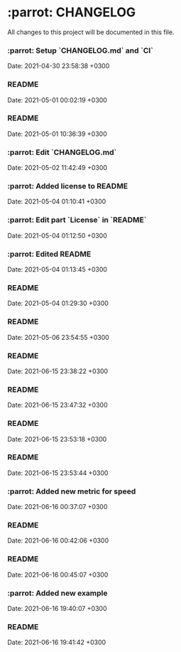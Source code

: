 <h1>:parrot: CHANGELOG</h1>
All changes to this project will be documented in this file.
<h3>:parrot: Setup `CHANGELOG.md` and `CI` </h3>Date: 2021-04-30 23:58:38 +0300
<h3>README</h3>Date: 2021-05-01 00:02:19 +0300
<h3>README</h3>Date: 2021-05-01 10:36:39 +0300
<h3>:parrot: Edit `CHANGELOG.md` </h3>Date: 2021-05-02 11:42:49 +0300
<h3>:parrot: Added license to README</h3>Date: 2021-05-04 01:10:41 +0300
<h3>:parrot: Edit part `License` in `README`</h3>Date: 2021-05-04 01:12:50 +0300
<h3>:parrot: Edited README</h3>Date: 2021-05-04 01:13:45 +0300
<h3>README</h3>Date: 2021-05-04 01:29:30 +0300
<h3>README</h3>Date: 2021-05-06 23:54:55 +0300
<h3>README</h3>Date: 2021-06-15 23:38:22 +0300
<h3>README</h3>Date: 2021-06-15 23:47:32 +0300
<h3>README</h3>Date: 2021-06-15 23:53:18 +0300
<h3>README</h3>Date: 2021-06-15 23:53:44 +0300
<h3>:parrot: Added new metric for speed </h3>Date: 2021-06-16 00:37:07 +0300
<h3>README</h3>Date: 2021-06-16 00:42:06 +0300
<h3>README</h3>Date: 2021-06-16 00:45:07 +0300
<h3>:parrot: Added new example </h3>Date: 2021-06-16 19:40:07 +0300
<h3>README</h3>Date: 2021-06-16 19:41:42 +0300
